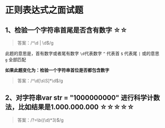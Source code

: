 # 正则表达式之面试题

## 1、检验一个字符串首尾是否含有数字 ☆☆



> 答案：/^\d | \d$/g

此题的意思是，首有数字或者尾有数字
`\d`代表数字
`^` 代表首
`$` 代表尾
`|` 或的意思
`g` 全部匹配

**如果此题变化为：检验一个字符串首位是否都包含数字**

> 答案：/^\d[\s\S]*\d$/g

## 2、对字符串var str = "1000000000" 进行科学计数法，比如结果是1.000.000.000   ☆☆☆☆☆

> 答案：/?=\b((\d)*3)$/g